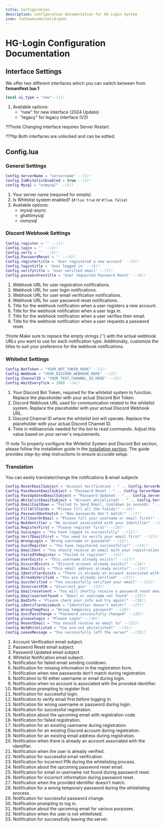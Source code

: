 ```yaml
---
title: Configuration
description: Configuration documentation for HG Login System
icon: fontawesome/solid/gear
---
```

# HG-Login Configuration Documentation

## Interface Settings
We offer two different interfaces which you can switch between from **fxmanifest.lua:1**
```lua
local ui_type = "new"--(1)!
```

1. Available options:
    - "new" for new interface (2024 Update)
    - "legacy" for legacy interface (V3)


???note
    Changing interface requires Server Restart.

???tip
    Both interfaces are unlocked and can be edited.

## Config.lua

### General Settings

```lua
Config.ServerName = "servername" --(1)!
Config.IsWhitelistEnabled = true --(2)!
config.Mysql = "oxmysql" --(3)!
```

1. Your server name (required for emails)
2. Is Whitelist system enabled? (`#!lua true` or `#!lua false`)
3. Available options:
    - mysql-async
    - ghattimysql
    - oxmysql

### Discord Webhook Settings

```lua
Config.register = '' --(1)!
Config.login = '' --(2)!
Config.verfy = '' --(3)!
Config.PasswordReset = '' --(4)!
Config.registertitle = 'User registered a new account' --(5)!
Config.logintitle = 'User logged in' --(6)!
Config.verifytitle = 'User verified email' --(7)!
Config.passwordrestitle = 'User requested Password Reset' --(8)!
```

1. Webhook URL for user registration notifications.
2. Webhook URL for user login notifications.
3. Webhook URL for user email verification notifications.
4. Webhook URL for user password reset notifications.
5. Title for the webhook notification when a user registers a new account.
6. Title for the webhook notification when a user logs in.
7. Title for the webhook notification when a user verifies their email.
8. Title for the webhook notification when a user requests a password reset.

!!!note
    Make sure to replace the empty strings ('') with the actual webhook URLs you want to use for each notification type. Additionally, customize the titles to suit your preference for the webhook notifications.

### Whitelist Settings

```lua
Config.BotToken = "YOUR_BOT_TOKEN_HERE" --(1)!
Config.WebHook = "YOUR_DISCORD_WEBHOOK_HERE" --(2)!
Config.ChannelID = "YOUR_TEXT_CHANNEL_ID_HERE" --(3)!
Config.WaitEveryTick = 2000 --(4)!
```

1. Your Discord Bot Token, required for the whitelist system to function. Replace the placeholder with your actual Discord Bot Token.
2. Discord Webhook URL used for communication related to the whitelist system. Replace the placeholder with your actual Discord Webhook URL.
3. Discord Channel ID where the whitelist bot will operate. Replace the placeholder with your actual Discord Channel ID.
4. Time in milliseconds needed for the bot to read commands. Adjust this value based on your server's requirements.

!!! note
    To properly configure the Whitelist System and Discord Bot section, please follow the installation guide in the [installation section](../installation/#step-5-required-if-you-set-whitelist-to-true-discord-integration). The guide provides step-by-step instructions to ensure accurate setup.

### Translation
You can easily translate/change the notifications & email subjects
```lua
Config.ResetEmailSubject = "Account Verification - " .. Config.ServerName --(1)!
Config.PassResetEmailSubject = "Password Reset - " .. Config.ServerName --(2)!
Config.PassUpdatedEmailSubject = "Password Updated - " .. Config.ServerName --(3)!
Config.WhitelistEmailSubject = "Account whitelisted! - " .. Config.ServerName --(4)!
Config.EmailCoolDown = "Failed to Send Email, Cooldown in seconds: " --(5)!
Config.FillAllFields = "Please fill all the fields!" --(6)!
Config.Passworddontmatch = "New passwords don't match!" --(7)!
Config.FillUserOrEmail = "Please fill your username or email first!" --(8)!
Config.NoIdentifier = "No account associated with your identifier" --(9)!
Config.RegisterFirst = "Please register first" --(10)!
Config.SuccLogin = "You have logged in successfully" --(11)!
Config.VerifEmailFirst = "You need to verify your email first" --(12)!
Config.WrongLogin = "Wrong username or password" --(13)!
Config.SuccRegister = "You have registered successfully!" --(14)!
Config.EmailSent = "You should receive an email with your registration code shortly" --(15)!
Config.FailedToRegister = "Failed to register" --(16)!
Config.UserExists = "This username already exists!" --(17)!
Config.DiscordExists = "Discord account already exists!" --(18)!
Config.EmailExists = "This email address already exists!" --(19)!
Config.IdentifierExists = "There is already an account associated with your identifier!" --(20)!
Config.AlreadyVerified = "You are already verified" --(21)!
Config.SuccVerified = "You successfully verified your email" --(22)!
Config.IncorrectPIN = "Incorrect pin" --(23)!
Config.Emailresetsent = "You will shortly receive a password reset email to" --(24)!
Config.Emailusernotfound = "Email or username not found" --(25)!
Config.BadInfo = "Please check your info and try again!" --(26)!
Config.identifiermissmuch = "Identifier doesn't match!" --(27)!
Config.WrongTempPass = "Wrong temporary password" --(28)!
Config.SuccPassChange = "Password successfully changed" --(29)!
Config.pleaselogin = "Please Login" --(30)!
Config.ResentEmail = "You should receive an email to" --(31)!
Config.NotWhitelisted = "You are not whitelisted!" --(32)!
Config.LeaveMessage = "You successfully left the server" --(33)!
```

1. Account Verification email subject.
2. Password Reset email subject.
3. Password Updated email subject.
4. Whitelist Notification email subject.
5. Notification for failed email sending cooldown.
6. Notification for missing information in the registration form.
7. Notification when new passwords don't match during registration.
8. Notification to fill either username or email during login.
9. Notification when no account is associated with the provided identifier.
10. Notification prompting to register first.
11. Notification for successful login.
12. Notification to verify email first before logging in.
13. Notification for wrong username or password during login.
14. Notification for successful registration.
15. Notification about the upcoming email with registration code.
16. Notification for failed registration.
17. Notification for an existing username during registration.
18. Notification for an existing Discord account during registration.
19. Notification for an existing email address during registration.
20. Notification when there is already an account associated with the identifier.
21. Notification when the user is already verified.
22. Notification for successful email verification.
23. Notification for incorrect PIN during the whitelisting process.
24. Notification about the upcoming password reset email.
25. Notification for email or username not found during password reset.
26. Notification for incorrect information during password reset.
27. Notification when the provided identifier doesn't match.
28. Notification for a wrong temporary password during the whitelisting process.
29. Notification for successful password change.
30. Notification prompting to log in.
31. Notification about the upcoming email for various purposes.
32. Notification when the user is not whitelisted.
33. Notification for successfully leaving the server.
